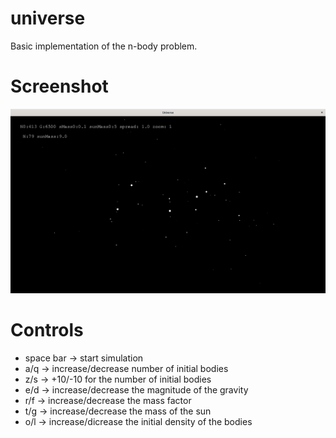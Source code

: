 # universe
Basic implementation of the n-body problem.

# Screenshot
<img src="img/capture1.png" alt="screenshot">

# Controls
  - space bar -> start simulation
  - a/q  -> increase/decrease number of initial bodies
  - z/s  -> +10/-10 for the number of initial bodies
  - e/d  -> increase/decrease the magnitude of the gravity
  - r/f  -> increase/decrease the mass factor
  - t/g  -> increase/decrease the mass of the sun
  - o/l  -> increase/dicrease the initial density of the bodies
